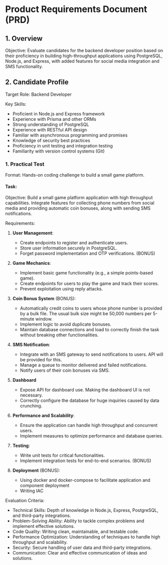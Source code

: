 # Product Requirements Document (PRD)

## 1. Overview

Objective: Evaluate candidates for the backend developer position based on their proficiency in building high-throughput applications using PostgreSQL, Node.js, and Express, with added features for social media integration and SMS functionality.

## 2. Candidate Profile

Target Role: Backend Developer

Key Skills:
- Proficient in Node.js and Express framework
- Experience with Prisma and other ORMs
- Strong understanding of PostgreSQL
- Experience with RESTful API design
- Familiar with asynchronous programming and promises
- Knowledge of security best practices
- Proficiency in unit testing and integration testing
- Familiarity with version control systems (Git)

### 1. Practical Test

Format: Hands-on coding challenge to build a small game platform.

#### Task:

Objective: Build a small game platform application with high throughput capabilities. Integrate features for collecting phone numbers from social media and providing automatic coin bonuses, along with sending SMS notifications.

Requirements:
1. **User Management**:
    - Create endpoints to register and authenticate users.
    - Store user information securely in PostgreSQL.
    - Forget password implementation and OTP verifications. (BONUS)

2. **Game Mechanics**:
    - Implement basic game functionality (e.g., a simple points-based game).
    - Create endpoints for users to play the game and track their scores.
    - Prevent exploitation using reply attacks.

3. **Coin Bonus System** (BONUS):
    - Automatically credit coins to users whose phone number is provided by a bulk file. The usual bulk size might be 50,000 numbers per 5-minute window.
    - Implement logic to avoid duplicate bonuses.
    - Maintain database connections and load to correctly finish the task without breaking other functionalities.

5. **SMS Notification**:
    - Integrate with an SMS gateway to send notifications to users. API will be provided for this.
    - Manage a queue to monitor delivered and failed notifications.
    - Notify users of their coin bonuses via SMS.

6. **Dashboard**
    - Expose API for dashboard use. Making the dashboard UI is not necessary. 
    - Correctly configure the database for huge inquiries caused by data crunching.
    
7. **Performance and Scalability**:
    - Ensure the application can handle high throughput and concurrent users.
    - Implement measures to optimize performance and database queries.

8. **Testing**:
    - Write unit tests for critical functionalities.
    - Implement integration tests for end-to-end scenarios. (BONUS)

9. **Deployment** (BONUS):
    - Using docker and docker-compose to facilitate application and component deployment
    - Writing IAC

Evaluation Criteria:
- Technical Skills: Depth of knowledge in Node.js, Express, PostgreSQL, and third-party integrations.
- Problem-Solving Ability: Ability to tackle complex problems and implement effective solutions.
- Code Quality: Writing clean, maintainable, and testable code.
- Performance Optimization: Understanding of techniques to handle high throughput and scalability.
- Security: Secure handling of user data and third-party integrations.
- Communication: Clear and effective communication of ideas and solutions.
